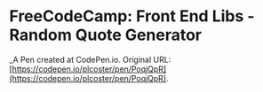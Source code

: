 # FreeCodeCamp: Front End Libs - Random Quote Generator
 _A Pen created at CodePen.io. Original URL: [https://codepen.io/plcoster/pen/PoqjQpR](https://codepen.io/plcoster/pen/PoqjQpR).

 